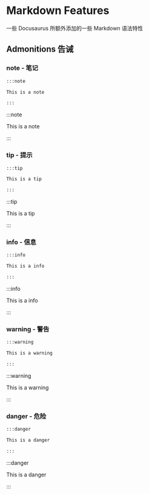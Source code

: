 # Markdown Features

一些 Docusaurus 所额外添加的一些 Markdown 语法特性

## Admonitions 告诫

### note - 笔记

```markdown
:::note

This is a note

:::
```

:::note

This is a note

:::

### tip - 提示

```markdown
:::tip

This is a tip

:::
```

:::tip

This is a tip

:::

### info - 信息

```markdown
:::info

This is a info

:::
```

:::info

This is a info

:::

### warning - 警告

```markdown
:::warning

This is a warning

:::
```

:::warning

This is a warning

:::

### danger - 危险

```markdown
:::danger

This is a danger

:::
```

:::danger

This is a danger

:::